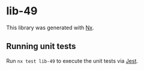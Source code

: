 # lib-49

This library was generated with [Nx](https://nx.dev).

## Running unit tests

Run `nx test lib-49` to execute the unit tests via [Jest](https://jestjs.io).
